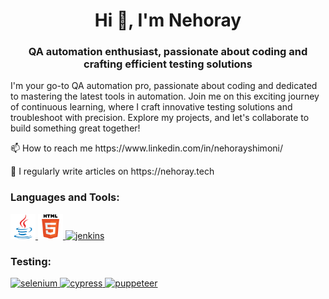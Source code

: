 <h1 align="center">Hi 👋, I'm Nehoray</h1>
<h3 align="center">QA automation enthusiast, passionate about coding and crafting efficient testing solutions</h3>
<p></p>
<p>I'm your go-to QA automation pro, passionate about coding and dedicated to mastering the latest tools in automation. Join me on this exciting journey of continuous learning, where I craft innovative testing solutions and troubleshoot with precision. Explore my projects, and let's collaborate to build something great together!</p>
<p></p>
📫 How to reach me https://www.linkedin.com/in/nehorayshimoni/
<p></p>
📝 I regularly write articles on <b></b>https://nehoray.tech</b>
<p></p>

<h3 align="left">Languages and Tools:</h3>
<p align="left">
  <p align="left">

  <a href="https://www.java.com" target="_blank" rel="noreferrer">
    <img src="https://raw.githubusercontent.com/devicons/devicon/master/icons/java/java-original.svg" alt="java" width="40" height="40"/>
  </a>
  
  <a href="https://www.w3.org/html/" target="_blank" rel="noreferrer">
    <img src="https://raw.githubusercontent.com/devicons/devicon/master/icons/html5/html5-original-wordmark.svg" alt="html5" width="40" height="40"/>
  </a>
  
  <a href="https://www.jenkins.io" target="_blank" rel="noreferrer">
    <img src="https://www.vectorlogo.zone/logos/jenkins/jenkins-icon.svg" alt="jenkins" width="40" height="40"/>
  </a>
  
<h3 align="left">Testing:</h3>
<p align="left">

  <a href="https://www.selenium.dev" target="_blank" rel="noreferrer">
    <img src="https://raw.githubusercontent.com/detain/svg-logos/780f25886640cef088af994181646db2f6b1a3f8/svg/selenium-logo.svg" alt="selenium" width="40" height="40"/>
  </a>
  
  <a href="https://www.cypress.io" target="_blank" rel="noreferrer">
    <img src="https://raw.githubusercontent.com/simple-icons/simple-icons/6e46ec1fc23b60c8fd0d2f2ff46db82e16dbd75f/icons/cypress.svg" alt="cypress" width="40" height="40"/>
  </a>
  
  <a href="https://github.com/puppeteer/puppeteer" target="_blank" rel="noreferrer">
    <img src="https://www.vectorlogo.zone/logos/pptrdev/pptrdev-official.svg" alt="puppeteer" width="40" height="40"/>
  </a>
  
</p>
